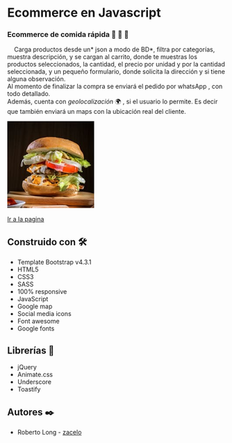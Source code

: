 # Ecommerce en Javascript

### Ecommerce de comida rápida 🍔 🍟 🍕 
&nbsp;&nbsp;&nbsp;&nbsp;Carga productos desde un* json a modo de BD*, filtra por categorías, muestra descripción, y se cargan al carrito, 
donde te muestras los productos seleccionados, la cantidad, el precio por unidad y por la cantidad seleccionada, y un pequeño formulario, 
donde solicita la dirección y si tiene alguna observación.<br> 
Al momento de finalizar la compra se enviará el pedido por whatsApp , con todo detallado.<br>
Además, cuenta con *geolocalización* 🌍 , si el usuario lo permite. Es decir que también enviará un maps con la ubicación real del cliente.

![](https://github.com/zacelo/EcommerceJavascript/raw/main/imagenes/o1.jpg)

[Ir a la pagina](https://chivos.netlify.app/ "Ir a la pagina")

## Construido con 🛠️

- Template Bootstrap v4.3.1
- HTML5
- CSS3
- SASS
- 100% responsive
- JavaScript
- Google map
- Social media icons
- Font awesome
- Google fonts

## Librerías 📖

- jQuery
- Animate.css
- Underscore
- Toastify

## Autores ✒️
- Roberto Long - [zacelo](https://github.com/zacelo "zacelo")
